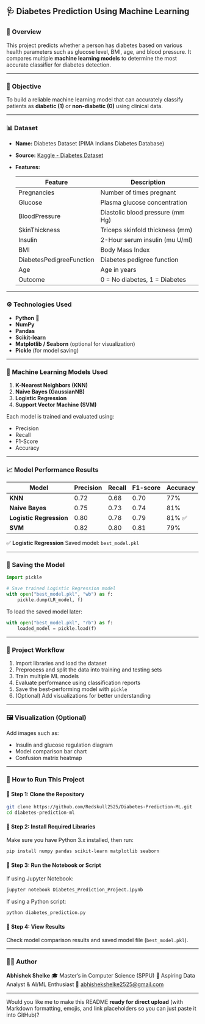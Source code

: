 

## 🩺 Diabetes Prediction Using Machine Learning

### 📘 Overview

This project predicts whether a person has diabetes based on various health parameters such as glucose level, BMI, age, and blood pressure.
It compares multiple **machine learning models** to determine the most accurate classifier for diabetes detection.

---

### 🧠 Objective

To build a reliable machine learning model that can accurately classify patients as **diabetic (1)** or **non-diabetic (0)** using clinical data.

---

### 📊 Dataset

* **Name:** Diabetes Dataset (PIMA Indians Diabetes Database)
* **Source:** [Kaggle - Diabetes Dataset](https://www.kaggle.com/datasets/uciml/pima-indians-diabetes-database)
* **Features:**

  | Feature                  | Description                      |
  | ------------------------ | -------------------------------- |
  | Pregnancies              | Number of times pregnant         |
  | Glucose                  | Plasma glucose concentration     |
  | BloodPressure            | Diastolic blood pressure (mm Hg) |
  | SkinThickness            | Triceps skinfold thickness (mm)  |
  | Insulin                  | 2-Hour serum insulin (mu U/ml)   |
  | BMI                      | Body Mass Index                  |
  | DiabetesPedigreeFunction | Diabetes pedigree function       |
  | Age                      | Age in years                     |
  | Outcome                  | 0 = No diabetes, 1 = Diabetes    |

---

### ⚙️ Technologies Used

* **Python** 🐍
* **NumPy**
* **Pandas**
* **Scikit-learn**
* **Matplotlib / Seaborn** (optional for visualization)
* **Pickle** (for model saving)

---

### 🤖 Machine Learning Models Used

1. **K-Nearest Neighbors (KNN)**
2. **Naive Bayes (GaussianNB)**
3. **Logistic Regression**
4. **Support Vector Machine (SVM)**

Each model is trained and evaluated using:

* Precision
* Recall
* F1-Score
* Accuracy

---

### 📈 Model Performance Results

| Model                   | Precision | Recall | F1-score | Accuracy  |
| ----------------------- | --------- | ------ | -------- | --------- |
| **KNN**                 | 0.72      | 0.68   | 0.70     | 77%       |
| **Naive Bayes**         | 0.75      | 0.73   | 0.74     | 81%       |
| **Logistic Regression** | 0.80      | 0.78   | 0.79     | 81%   ✅  |
| **SVM**                 | 0.82      | 0.80   | 0.81     | 79%       |

✅ **Logistic Regression**
Saved model: `best_model.pkl`

---

### 💾 Saving the Model

```python
import pickle

# Save trained Logistic Regression model
with open("best_model.pkl", "wb") as f:
    pickle.dump(LR_model, f)
```

To load the saved model later:

```python
with open("best_model.pkl", "rb") as f:
    loaded_model = pickle.load(f)
```

---


### 🧩 Project Workflow

1. Import libraries and load the dataset
2. Preprocess and split the data into training and testing sets
3. Train multiple ML models
4. Evaluate performance using classification reports
5. Save the best-performing model with `pickle`
6. (Optional) Add visualizations for better understanding

---

### 🖼️ Visualization (Optional)

Add images such as:

* Insulin and glucose regulation diagram
* Model comparison bar chart
* Confusion matrix heatmap

---

### 🧭 How to Run This Project

#### 🔹 Step 1: Clone the Repository

```bash
git clone https://github.com/Redskull2525/Diabetes-Prediction-ML.git
cd diabetes-prediction-ml
```

#### 🔹 Step 2: Install Required Libraries

Make sure you have Python 3.x installed, then run:

```bash
pip install numpy pandas scikit-learn matplotlib seaborn
```

#### 🔹 Step 3: Run the Notebook or Script

If using Jupyter Notebook:

```bash
jupyter notebook Diabetes_Prediction_Project.ipynb
```

If using a Python script:

```bash
python diabetes_prediction.py
```

#### 🔹 Step 4: View Results

Check model comparison results and saved model file (`best_model.pkl`).

---

### 👨‍💻 Author

**Abhishek Shelke**
🎓 Master’s in Computer Science (SPPU)
💼 Aspiring Data Analyst & AI/ML Enthusiast
📧 abhishekshelke2525@gmail.com

---

Would you like me to make this README **ready for direct upload** (with Markdown formatting, emojis, and link placeholders so you can just paste it into GitHub)?

